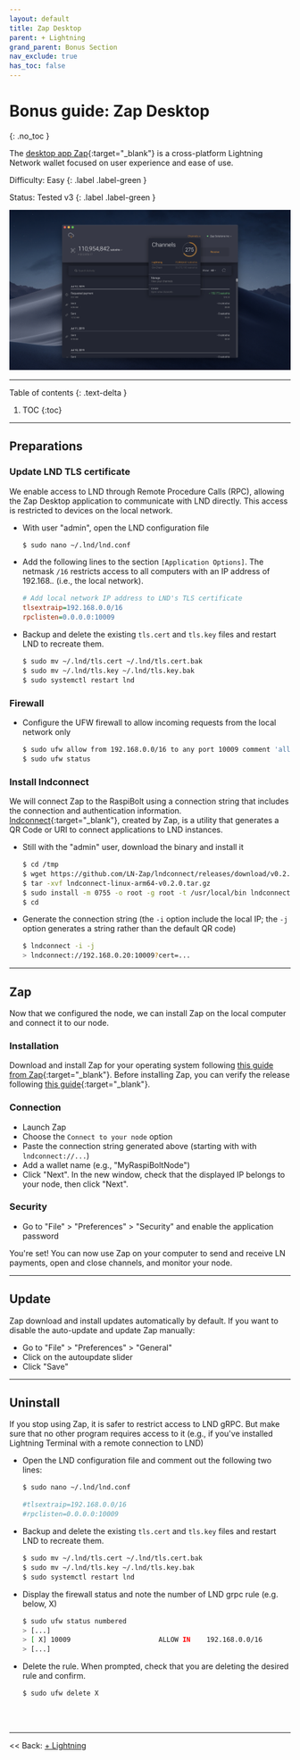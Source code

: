 ```yaml
---
layout: default
title: Zap Desktop
parent: + Lightning
grand_parent: Bonus Section
nav_exclude: true
has_toc: false
---
```


# Bonus guide: Zap Desktop
{: .no_toc }

The [desktop app Zap](https://github.com/LN-Zap/zap-desktop){:target="_blank"} is a cross-platform Lightning Network wallet focused on user experience and ease of use.

Difficulty: Easy
{: .label .label-green }

Status: Tested v3
{: .label .label-green }

![lntop](../../images/zap-desktop.png)

---

Table of contents
{: .text-delta }

1. TOC
{:toc}

---

## Preparations

### Update LND TLS certificate

We enable access to LND through Remote Procedure Calls (RPC), allowing the Zap Desktop application to communicate with LND directly. This access is restricted to devices on the local network.

* With user "admin", open the LND configuration file

  ```sh
  $ sudo nano ~/.lnd/lnd.conf
  ```

* Add the following lines to the section `[Application Options]`. The netmask `/16` restricts access to all computers with an IP address of 192.168.*.* (i.e., the local network).
  
  ```ini
  # Add local network IP address to LND's TLS certificate
  tlsextraip=192.168.0.0/16
  rpclisten=0.0.0.0:10009
  ```
  
* Backup and delete the existing `tls.cert` and `tls.key` files and restart LND to recreate them. 

  ```sh
  $ sudo mv ~/.lnd/tls.cert ~/.lnd/tls.cert.bak
  $ sudo mv ~/.lnd/tls.key ~/.lnd/tls.key.bak
  $ sudo systemctl restart lnd
  ```

### Firewall

* Configure the UFW firewall to allow incoming requests from the local network only  
  
  ```sh
  $ sudo ufw allow from 192.168.0.0/16 to any port 10009 comment 'allow LND grpc from local LAN'
  $ sudo ufw status
  ```

### Install lndconnect

We will connect Zap to the RaspiBolt using a connection string that includes the connection and authentication information. 
[lndconnect](https://github.com/LN-Zap/lndconnect){:target="_blank"}, created by Zap, is a utility that generates a QR Code or URI to connect applications to LND instances.

* Still with the "admin" user, download the binary and install it

  ```sh
  $ cd /tmp
  $ wget https://github.com/LN-Zap/lndconnect/releases/download/v0.2.0/lndconnect-linux-arm64-v0.2.0.tar.gz
  $ tar -xvf lndconnect-linux-arm64-v0.2.0.tar.gz
  $ sudo install -m 0755 -o root -g root -t /usr/local/bin lndconnect-linux-arm64-v0.2.0/lndconnect
  $ cd
  ```

* Generate the connection string (the `-i` option include the local IP; the `-j` option generates a string rather than the default QR code)
  
  ```sh
  $ lndconnect -i -j
  > lndconnect://192.168.0.20:10009?cert=...
  ```

---

## Zap

Now that we configured the node, we can install Zap on the local computer and connect it to our node.

### Installation

Download and install Zap for your operating system following [this guide from Zap](https://github.com/LN-Zap/zap-desktop#install){:target="_blank"}. Before installing Zap, you can verify the release following [this guide](https://github.com/LN-Zap/zap-desktop/blob/master/docs/SIGNATURES.md){:target="_blank"}.

### Connection

* Launch Zap
* Choose the `Connect to your node` option
* Paste the connection string generated above (starting with with `lndconnect://...`)
* Add a wallet name (e.g., "MyRaspiBoltNode")
* Click "Next". In the new window, check that the displayed IP belongs to your node, then click "Next".

### Security

* Go to "File" > "Preferences" > "Security" and enable the application password

You're set! You can now use Zap on your computer to send and receive LN payments, open and close channels, and monitor your node.

---

## Update

Zap download and install updates automatically by default. If you want to disable the auto-update and update Zap manually: 
* Go to "File" > "Preferences" > "General"
* Click on the autoupdate slider
* Click "Save"

---

## Uninstall

If you stop using Zap, it is safer to restrict access to LND gRPC. But make sure that no other program requires access to it (e.g., if you've installed Lightning Terminal with a remote connection to LND)

* Open the LND configuration file and comment out the following two lines:

  ```sh
  $ sudo nano ~/.lnd/lnd.conf
  ```
  
  ```ini
  #tlsextraip=192.168.0.0/16
  #rpclisten=0.0.0.0:10009
  ```

* Backup and delete the existing `tls.cert` and `tls.key` files and restart LND to recreate them. 

  ```sh
  $ sudo mv ~/.lnd/tls.cert ~/.lnd/tls.cert.bak
  $ sudo mv ~/.lnd/tls.key ~/.lnd/tls.key.bak
  $ sudo systemctl restart lnd
  ```

* Display the firewall status and note the number of LND grpc rule (e.g. below, X)
  
  ```sh
  $ sudo ufw status numbered
  > [...]
  > [ X] 10009                      ALLOW IN    192.168.0.0/16             # allow LND grpc from local LAN
  > [...]
  ```

* Delete the rule. When prompted, check that you are deleting the desired rule and confirm.

  ```sh
  $ sudo ufw delete X
  ```

<br /><br />

---

<< Back: [+ Lightning](index.md)
